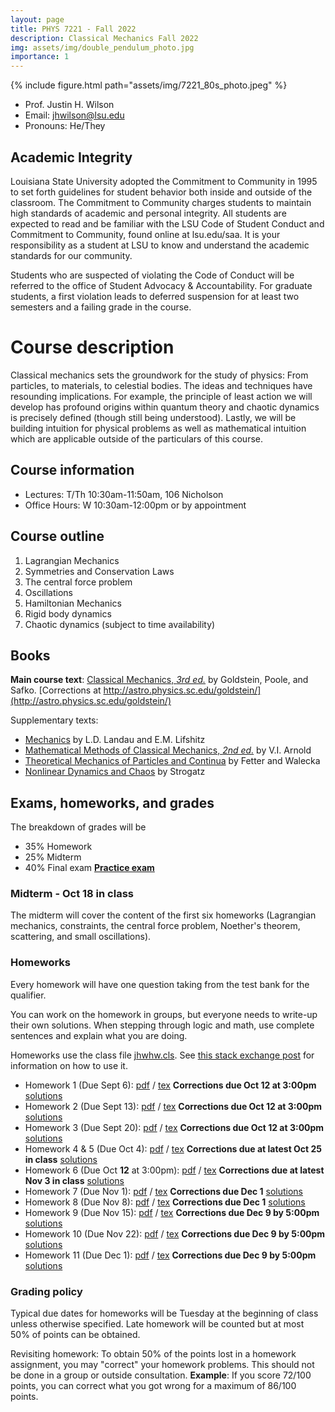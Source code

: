 ```yaml
---
layout: page
title: PHYS 7221 - Fall 2022
description: Classical Mechanics Fall 2022 
img: assets/img/double_pendulum_photo.jpg
importance: 1
---
```


{% include figure.html path="assets/img/7221_80s_photo.jpeg" %}

- Prof. Justin H. Wilson
- Email: jhwilson@lsu.edu
- Pronouns: He/They

## Academic Integrity

Louisiana State University adopted the Commitment to Community in 1995 to set forth guidelines for student behavior both inside and outside of the classroom. The Commitment to Community charges students to maintain high standards of academic and personal integrity.  All students are expected to read and be familiar with the LSU Code of Student Conduct and Commitment to Community, found online at lsu.edu/saa.  It is your responsibility as a student at LSU to know and understand the academic standards for our community. 

Students who are suspected of violating the Code of Conduct will be referred to the office of Student Advocacy & Accountability.  For graduate students, a first violation leads to deferred suspension for at least two semesters and a failing grade in the course.

# Course description

Classical mechanics sets the groundwork for the study of physics: From particles, to materials, to celestial bodies. The ideas and techniques have resounding implications. For example, the principle of least action we will develop has profound origins within quantum theory and chaotic dynamics is precisely defined (though still being understood). Lastly, we will be building intuition for physical problems as well as mathematical intuition which are applicable outside of the particulars of this course.

## Course information

- Lectures: T/Th 10:30am-11:50am, 106 Nicholson
- Office Hours: W 10:30am-12:00pm or by appointment


## Course outline

1. Lagrangian Mechanics
2. Symmetries and Conservation Laws
3. The central force problem
4. Oscillations
5. Hamiltonian Mechanics
6. Rigid body dynamics
7. Chaotic dynamics (subject to time availability)



## Books

**Main course text**: [Classical Mechanics, _3rd ed._](https://isbnsearch.org/isbn/9780201657029) by Goldstein, Poole, and Safko. [Corrections at http://astro.physics.sc.edu/goldstein/](http://astro.physics.sc.edu/goldstein/)

Supplementary texts:
- [Mechanics](https://isbnsearch.org/isbn/9780750628969) by L.D. Landau and E.M. Lifshitz
- [Mathematical Methods of Classical Mechanics, _2nd ed._](https://isbnsearch.org/isbn/9780387968902) by V.I. Arnold
- [Theoretical Mechanics of Particles and Continua](https://isbnsearch.org/isbn/9780486432618) by Fetter and Walecka
- [Nonlinear Dynamics and Chaos](https://isbnsearch.org/isbn/9780738204536) by Strogatz


## Exams, homeworks, and grades

The breakdown of grades will be

- 35% Homework
- 25% Midterm
- 40% Final exam [**Practice exam**](/assets/pdf/phys7221_practicefinal.pdf)

### Midterm - Oct 18 in class

The midterm will cover the content of the first six homeworks (Lagrangian mechanics, constraints, the central force problem, Noether's theorem, scattering, and small oscillations).

### Homeworks
Every homework will have one question taking from the test bank for the qualifier. 

You can work on the homework in groups, but everyone needs to write-up their own solutions. When stepping through logic and math, use complete sentences and explain what you are doing.

Homeworks use the class file [jhwhw.cls](/assets/tex/jhwhw.cls). See [this stack exchange post](https://tex.stackexchange.com/questions/31183/class-file-for-homework-assignments/31230#31230) for information on how to use it.

- Homework 1 (Due Sept 6): [pdf](/assets/pdf/phys7221_hw1.pdf) / [tex](/assets/tex/phys7221_hw1.tex) **Corrections due Oct 12 at 3:00pm** [solutions](/assets/pdf/phys7221_hw1soln.pdf)
- Homework 2 (Due Sept 13): [pdf](/assets/pdf/phys7221_hw2.pdf) / [tex](/assets/tex/phys7221_hw2.tex) **Corrections due Oct 12 at 3:00pm** [solutions](/assets/pdf/phys7221_hw2soln.pdf)
- Homework 3 (Due Sept 20): [pdf](/assets/pdf/phys7221_hw3.pdf) / [tex](/assets/tex/phys7221_hw3.tex) **Corrections due Oct 12 at 3:00pm** [solutions](/assets/pdf/phys7221_hw3soln.pdf)
- Homework 4 & 5 (Due Oct 4): [pdf](/assets/pdf/phys7221_hw4and5.pdf) / [tex](/assets/tex/phys7221_hw4and5.tex) **Corrections due at latest Oct 25 in class** [solutions](/assets/pdf/phys7221_hw4and5soln.pdf)
- Homework 6 (Due Oct **12** at 3:00pm): [pdf](/assets/pdf/phys7221_hw6.pdf) / [tex](/assets/tex/phys7221_hw6.tex) **Corrections due at latest Nov 3 in class** [solutions](/assets/pdf/phys7221_hw6soln.pdf)
- Homework 7 (Due Nov 1): [pdf](/assets/pdf/phys7221_hw7.pdf) / [tex](/assets/tex/phys7221_hw7.tex) **Corrections due Dec 1** [solutions](/assets/pdf/phys7221_hw7soln.pdf)
- Homework 8 (Due Nov 8): [pdf](/assets/pdf/phys7221_hw8.pdf) / [tex](/assets/tex/phys7221_hw8.tex) **Corrections due Dec 1** [solutions](/assets/pdf/phys7221_hw8soln.pdf)
- Homework 9 (Due Nov 15): [pdf](/assets/pdf/phys7221_hw9.pdf) / [tex](/assets/tex/phys7221_hw9.tex) **Corrections due Dec 9 by 5:00pm** [solutions](/assets/pdf/phys7221_hw9soln.pdf)
- Homework 10 (Due Nov 22): [pdf](/assets/pdf/phys7221_hw10.pdf) / [tex](/assets/tex/phys7221_hw10.tex) **Corrections due Dec 9 by 5:00pm** [solutions](/assets/pdf/phys7221_hw10soln.pdf)
- Homework 11 (Due Dec 1): [pdf](/assets/pdf/phys7221_hw11.pdf) / [tex](/assets/tex/phys7221_hw11.tex) **Corrections due Dec 9 by 5:00pm** [solutions](/assets/pdf/phys7221_hw11soln.pdf)


### Grading policy

Typical due dates for homeworks will be Tuesday at the beginning of class unless otherwise specified. Late homework will be counted but at most 50% of points can be obtained.

Revisiting homework: To obtain 50% of the points lost in a homework assignment, you may "correct" your homework problems. This should not be done in a group or outside consultation. **Example**: If you score 72/100 points, you can correct what you got wrong for a maximum of 86/100 points. 
